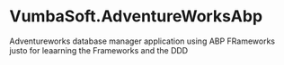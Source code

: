 # VumbaSoft.AdventureWorksAbp
Adventureworks database manager application using ABP FRameworks justo for leaarning the Frameworks and the DDD
